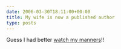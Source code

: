```yaml
---
date: 2006-03-30T18:11:00+00:00
title: My wife is now a published author
type: posts
---
```

Guess I had better [watch my manners](https://www.parentmap.com/april_06/0406_2.htm)!!
